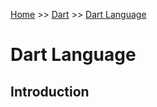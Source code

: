
[Home](../../README.md) >> [Dart](../../README.md#dart) >> [Dart Language](./README.md)

# Dart Language

## Introduction

